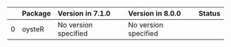 <!-- markdown-link-check-disable -->

|    | Package   | Version in 7.1.0     | Version in 8.0.0     | Status   |
|---:|:----------|:---------------------|:---------------------|:---------|
|  0 | oysteR    | No version specified | No version specified |          |